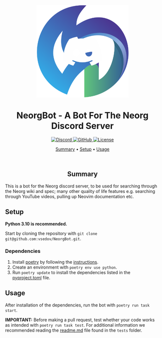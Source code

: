 <div align="center">

<img src="img/neorg-bot.png" width=300>

# NeorgBot - A Bot For The Neorg Discord Server

<a href="https://discord.gg/T6EgTAX7ht"> ![Discord](https://img.shields.io/badge/discord-join-7289da?style=for-the-badge&logo=discord) </a>
<a href="https://github.com/nvim-neorg/neorg"> ![GitHub](https://img.shields.io/badge/Neorg%20-visit-blue.svg?style=for-the-badge&logo=GitHub) </a>
<a href="/LICENSE"> ![License](https://img.shields.io/badge/license-GPL%20v3-brightgreen?style=for-the-badge)</a>

[Summary](#summary)
•
[Setup](#setup)
•
[Usage](#usage)
<br>

</div>

<div align="center">

<br>

## Summary

</div>

This is a bot for the Neorg discord server, to be used for searching through the Neorg wiki and spec; many other quality of life features e.g. searching through YouTube videos, pulling up Neovim documentation etc.

## Setup
**Python 3.10 is recommended.**

Start by cloning the repository with `git clone git@github.com:vsedov/NeorgBot.git`.

### Dependencies

1. Install [poetry](https://github.com/python-poetry/poetry) by following the [instructions](https://python-poetry.org/docs/master/#installing-with-the-official-installer).
2. Create an environment with `poetry env use python`.
3. Run `poetry update` to install the dependencies listed in the [pyproject.toml](https://github.com/vsedov/NeorgBot/blob/master/pyproject.toml) file.

## Usage

After installation of the dependencies, run the bot with `poetry run task start`.

**IMPORTANT:** Before making a pull request, test whether your code works as intended with `poetry run task test`. For additional information we recommended reading the [readme.md](https://github.com/vsedov/NeorgBot/blob/master/tests/readme.md) file found in the `tests` folder.
